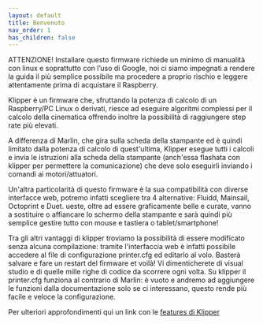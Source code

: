```yaml
---
layout: default
title: Benvenuto
nav_order: 1
has_children: false
---
```


ATTENZIONE! Installare questo firmware richiede un minimo di manualità con linux e soprattutto con l’uso di Google, noi ci siamo impegnati a rendere la guida il più semplice possibile ma procedere a proprio rischio e leggere attentamente prima di acquistare il Raspberry.

Klipper è un firmware che, sfruttando la potenza di calcolo di un Raspberry/PC Linux o derivati, riesce ad eseguire algoritmi complessi per il calcolo della cinematica offrendo inoltre la possibilità di raggiungere step rate più elevati.

A differenza di Marlin, che gira sulla scheda della stampante ed è quindi limitato dalla potenza di calcolo di quest'ultima, Klipper esegue tutti i calcoli e invia le istruzioni alla scheda della stampante (anch'essa flashata con klipper per permettere la comunicazione) che deve solo eseguirli inviando i comandi ai motori/attuatori.

Un'altra particolarità di questo firmware è la sua compatibilità con diverse interfacce web, potremo infatti scegliere tra 4 alternative: Fluidd, Mainsail, Octoprint e Duet.
ueste, oltre ad essere graficamente belle e curate, vanno a sostituire o affiancare lo schermo della stampante e sarà quindi più semplice gestire tutto con mouse e tastiera o tablet/smartphone!

Tra gli altri vantaggi di klipper troviamo la possibilità di essere modificato senza alcuna compilazione: tramite l'interfaccia web è infatti possibile accedere al file di configurazione printer.cfg ed editarlo al volo. Basterà salvare e fare un restart del firmware et voilà! Vi dimenticherete di visual studio e di quelle mille righe di codice da scorrere ogni volta. Su klipper il printer.cfg funziona al contrario di Marlin: è vuoto e andremo ad aggiungere le funzioni dalla documentazione solo se ci interessano, questo rende più facile e veloce la configurazione.

Per ulteriori approfondimenti qui un link con le [features di Klipper](https://www.klipper3d.org/Features.html)
